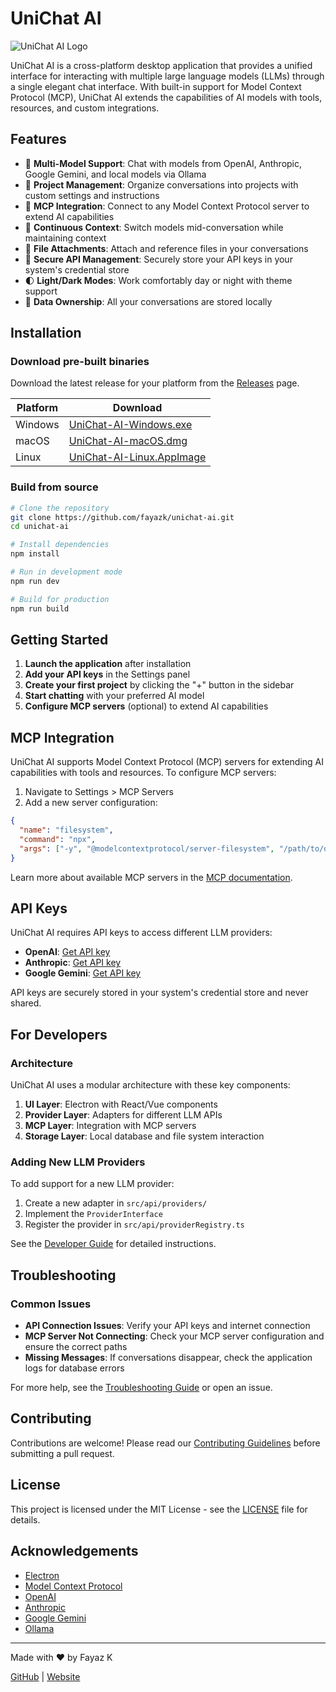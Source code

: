 # UniChat AI

<img src="resources/icon.png" alt="UniChat AI Logo" />

UniChat AI is a cross-platform desktop application that provides a unified interface for interacting with multiple large language models (LLMs) through a single elegant chat interface. With built-in support for Model Context Protocol (MCP), UniChat AI extends the capabilities of AI models with tools, resources, and custom integrations.

## Features

- 🤖 **Multi-Model Support**: Chat with models from OpenAI, Anthropic, Google Gemini, and local models via Ollama
- 📂 **Project Management**: Organize conversations into projects with custom settings and instructions
- 🔌 **MCP Integration**: Connect to any Model Context Protocol server to extend AI capabilities
- 🔄 **Continuous Context**: Switch models mid-conversation while maintaining context
- 📎 **File Attachments**: Attach and reference files in your conversations
- 🔐 **Secure API Management**: Securely store your API keys in your system's credential store
- 🌓 **Light/Dark Modes**: Work comfortably day or night with theme support
- 💾 **Data Ownership**: All your conversations are stored locally

## Installation

### Download pre-built binaries

Download the latest release for your platform from the [Releases](https://github.com/fayazk/unichat-ai/releases) page.

| Platform | Download |
|----------|----------|
| Windows | [UniChat-AI-Windows.exe](https://github.com/fayazk/unichat-ai/releases) |
| macOS | [UniChat-AI-macOS.dmg](https://github.com/fayazk/unichat-ai/releases) |
| Linux | [UniChat-AI-Linux.AppImage](https://github.com/fayazk/unichat-ai/releases) |

### Build from source

```bash
# Clone the repository
git clone https://github.com/fayazk/unichat-ai.git
cd unichat-ai

# Install dependencies
npm install

# Run in development mode
npm run dev

# Build for production
npm run build
```

## Getting Started

1. **Launch the application** after installation
2. **Add your API keys** in the Settings panel
3. **Create your first project** by clicking the "+" button in the sidebar
4. **Start chatting** with your preferred AI model
5. **Configure MCP servers** (optional) to extend AI capabilities

## MCP Integration

UniChat AI supports Model Context Protocol (MCP) servers for extending AI capabilities with tools and resources. To configure MCP servers:

1. Navigate to Settings > MCP Servers
2. Add a new server configuration:

```json
{
  "name": "filesystem",
  "command": "npx",
  "args": ["-y", "@modelcontextprotocol/server-filesystem", "/path/to/directory"]
}
```

Learn more about available MCP servers in the [MCP documentation](https://modelcontextprotocol.io/examples).

## API Keys

UniChat AI requires API keys to access different LLM providers:

- **OpenAI**: [Get API key](https://platform.openai.com/api-keys)
- **Anthropic**: [Get API key](https://console.anthropic.com/settings/keys)
- **Google Gemini**: [Get API key](https://ai.google.dev/tutorials/setup)

API keys are securely stored in your system's credential store and never shared.

## For Developers

### Architecture

UniChat AI uses a modular architecture with these key components:

1. **UI Layer**: Electron with React/Vue components
2. **Provider Layer**: Adapters for different LLM APIs
3. **MCP Layer**: Integration with MCP servers
4. **Storage Layer**: Local database and file system interaction

### Adding New LLM Providers

To add support for a new LLM provider:

1. Create a new adapter in `src/api/providers/`
2. Implement the `ProviderInterface`
3. Register the provider in `src/api/providerRegistry.ts`

See the [Developer Guide](docs/DEVELOPMENT.md) for detailed instructions.

## Troubleshooting

### Common Issues

- **API Connection Issues**: Verify your API keys and internet connection
- **MCP Server Not Connecting**: Check your MCP server configuration and ensure the correct paths
- **Missing Messages**: If conversations disappear, check the application logs for database errors

For more help, see the [Troubleshooting Guide](docs/TROUBLESHOOTING.md) or open an issue.

## Contributing

Contributions are welcome! Please read our [Contributing Guidelines](CONTRIBUTING.md) before submitting a pull request.

## License

This project is licensed under the MIT License - see the [LICENSE](LICENSE) file for details.

## Acknowledgements

- [Electron](https://www.electronjs.org/)
- [Model Context Protocol](https://modelcontextprotocol.io/)
- [OpenAI](https://openai.com/)
- [Anthropic](https://www.anthropic.com/)
- [Google Gemini](https://deepmind.google/technologies/gemini/)
- [Ollama](https://ollama.ai/)

---

Made with ❤️ by Fayaz K

[GitHub](https://github.com/fayazk) | [Website](https://fayazk.com)
